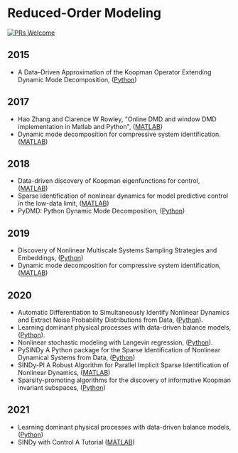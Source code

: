 # Reduced-Order Modeling

[![PRs Welcome](https://img.shields.io/badge/PRs-welcome-brightgreen.svg?style=flat-square)](http://makeapullrequest.com)


## 2015
* A Data–Driven Approximation of the Koopman Operator Extending Dynamic Mode Decomposition, ([Python](https://github.com/dynamicslab/pykoopman))

## 2017
* Hao Zhang and Clarence W Rowley, "Online DMD and window DMD implementation in Matlab and Python", ([MATLAB](https://github.com/haozhg/odmd)) 
* Dynamic mode decomposition for compressive system identification. ([MATLAB](https://github.com/zhbai/cDMDc))

## 2018
* Data-driven discovery of Koopman eigenfunctions for control, ([MATLAB](https://github.com/eurika-kaiser/KRONIC))
* Sparse identification of nonlinear dynamics for model predictive control in the low-data limit, ([MATLAB](https://github.com/eurika-kaiser/SINDY-MPC))
* PyDMD: Python Dynamic Mode Decomposition, ([Python](https://github.com/mathLab/PyDMD))

## 2019
* Discovery of Nonlinear Multiscale Systems Sampling Strategies and Embeddings, ([Python](https://github.com/kpchamp/MultiscaleDiscovery))
* Dynamic mode decomposition for compressive system identification, ([MATLAB](https://github.com/eurika-kaiser/cDMDc))

## 2020
* Automatic Differentiation to Simultaneously Identify Nonlinear Dynamics and Extract Noise Probability Distributions from Data, ([Python](https://github.com/dynamicslab/modified-SINDy)).
* Learning dominant physical processes with data-driven balance models, ([Python](https://github.com/dynamicslab/dominant-balance)).
* Nonlinear stochastic modeling with Langevin regression, ([Python](https://github.com/dynamicslab/langevin-regression)).
* PySINDy A Python package for the Sparse Identification of Nonlinear Dynamical Systems from Data, ([Python](https://github.com/dynamicslab/pysindy))
* SINDy-PI A Robust Algorithm for Parallel Implicit Sparse Identification of Nonlinear Dynamics, ([MATLAB](https://github.com/dynamicslab/SINDy-PI))
* Sparsity-promoting algorithms for the discovery of informative Koopman invariant subspaces, ([Python](https://github.com/pswpswpsw/SKDMD))

## 2021
* Learning dominant physical processes with data-driven balance models, ([Python](https://github.com/dynamicslab/dominant-balance))
* SINDy with Control A Tutorial ([MATLAB](https://github.com/urban-fasel/SEIR_SINDY_MPC))




